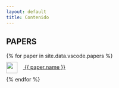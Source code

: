 ```yaml
---
layout: default
title: Contenido
---
```



## PAPERS

<ul style="list-style: none; padding: 0">
 {% for paper in site.data.vscode.papers %}
 	<li style="margin: 8px 0"><a href="{{ paper.link }}"><img height="30" src="{{ '/assets/images/logos/vs_code.png' | relative_url }}" style="margin-right: 15px; vertical-align: middle;"> {{ paper.name }}</a></li>
 {% endfor %}	
</ul>

